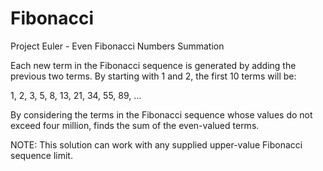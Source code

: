 Fibonacci
=========

Project Euler - Even Fibonacci Numbers Summation

Each new term in the Fibonacci sequence is generated by adding the previous two terms.
By starting with 1 and 2, the first 10 terms will be:

  1, 2, 3, 5, 8, 13, 21, 34, 55, 89, ...



By considering the terms in the Fibonacci sequence whose values do not exceed four million,
finds the sum of the even-valued terms.



NOTE: This solution can work with any supplied upper-value Fibonacci sequence limit.

